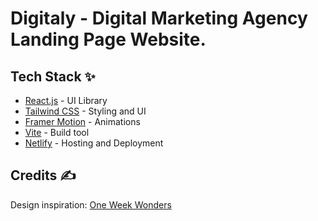 <h1> Digitaly - Digital Marketing Agency Landing Page Website.
</h1>

## Tech Stack ✨

-  [React.js](https://reactjs.org/) - UI Library
-  [Tailwind CSS](https://tailwindcss.com/) - Styling and UI
-  [Framer Motion](https://www.framer.com/motion/) - Animations
-  [Vite](https://vitejs.dev/) - Build tool
-  [Netlify](https://www.netlify.com/) - Hosting and Deployment

## Credits ✍

Design inspiration: [One Week Wonders](https://dribbble.com/shots/18963472-Digitaly-Digital-Marketing-Agency-Landing-Page-Website)
